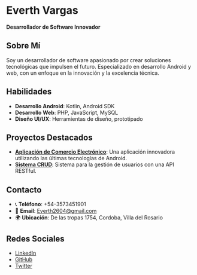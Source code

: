 # Everth Vargas

**Desarrollador de Software Innovador**

## Sobre Mí

Soy un desarrollador de software apasionado por crear soluciones tecnológicas que impulsen el futuro. Especializado en desarrollo Android y web, con un enfoque en la innovación y la excelencia técnica.

## Habilidades

- **Desarrollo Android**: Kotlin, Android SDK
- **Desarrollo Web**: PHP, JavaScript, MySQL
- **Diseño UI/UX**: Herramientas de diseño, prototipado

## Proyectos Destacados

- **[Aplicación de Comercio Electrónico](https://github.com/tuusuario/tu-repositorio)**: Una aplicación innovadora utilizando las últimas tecnologías de Android.
- **[Sistema CRUD](https://github.com/tuusuario/otro-repositorio)**: Sistema para la gestión de usuarios con una API RESTful.

## Contacto

- 📞 **Teléfono**: +54-3573451901
- 📧 **Email**: [Everth2604@gmail.com](mailto:Everth2604@gmail.com)
- 🌍 **Ubicación**: De las tropas 1754, Cordoba, Villa del Rosario

## Redes Sociales

- [LinkedIn](https://www.linkedin.com/in/tu-perfil)
- [GitHub](https://github.com/tuusuario)
- [Twitter](https://twitter.com/tuusuario)
